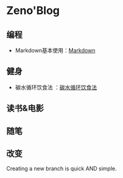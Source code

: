 
# Zeno'Blog

## 编程
* Markdown基本使用：[Markdown](https://github.com/sunnnybear/Zeno-Blog/blob/master/content/MarkDown/Markdown-01.md)

## 健身
* 碳水循环饮食法 ：[碳水循环饮食法](https://github.com/sunnnybear/Zeno-Blog/blob/master/content/Fitness/CarbCycling.md)

## 读书&电影

## 随笔

## 改变

Creating a new branch is quick AND simple.